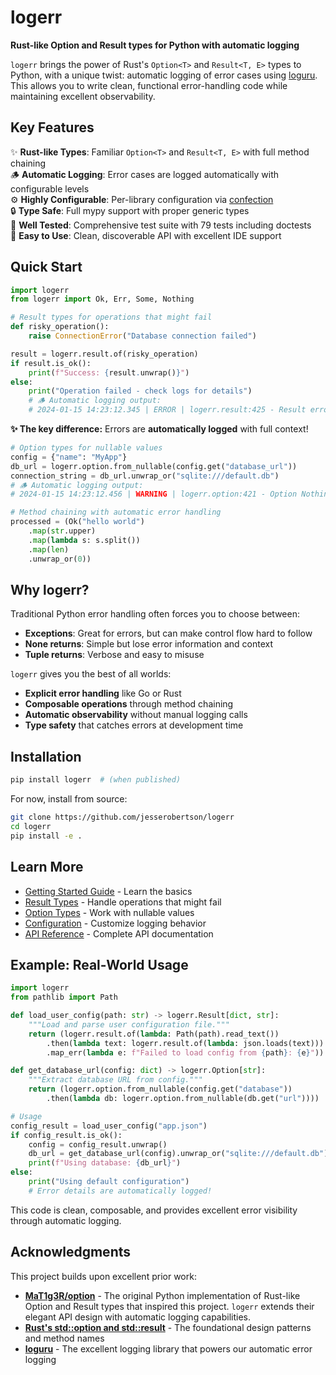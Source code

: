 # logerr

**Rust-like Option and Result types for Python with automatic logging**

`logerr` brings the power of Rust's `Option<T>` and `Result<T, E>` types to Python, with a unique twist: automatic logging of error cases using [loguru](https://github.com/Delgan/loguru). This allows you to write clean, functional error-handling code while maintaining excellent observability.

## Key Features

✨ **Rust-like Types**: Familiar `Option<T>` and `Result<T, E>` with full method chaining  
🪵 **Automatic Logging**: Error cases are logged automatically with configurable levels  
⚙️ **Highly Configurable**: Per-library configuration via [confection](https://github.com/explosion/confection)  
🔒 **Type Safe**: Full mypy support with proper generic types  
🧪 **Well Tested**: Comprehensive test suite with 79 tests including doctests  
🚀 **Easy to Use**: Clean, discoverable API with excellent IDE support  

## Quick Start

```python
import logerr
from logerr import Ok, Err, Some, Nothing

# Result types for operations that might fail
def risky_operation():
    raise ConnectionError("Database connection failed")

result = logerr.result.of(risky_operation)
if result.is_ok():
    print(f"Success: {result.unwrap()}")
else:
    print("Operation failed - check logs for details")
    # 🪵 Automatic logging output:
    # 2024-01-15 14:23:12.345 | ERROR | logerr.result:425 - Result error in risky_operation:2 - Database connection failed
```

**✨ The key difference:** Errors are **automatically logged** with full context!

```python
# Option types for nullable values  
config = {"name": "MyApp"}
db_url = logerr.option.from_nullable(config.get("database_url"))
connection_string = db_url.unwrap_or("sqlite:///default.db")
# 🪵 Automatic logging output:
# 2024-01-15 14:23:12.456 | WARNING | logerr.option:421 - Option Nothing in from_nullable:1 - Value was None

# Method chaining with automatic error handling
processed = (Ok("hello world")
    .map(str.upper)
    .map(lambda s: s.split())
    .map(len)
    .unwrap_or(0))
```

## Why logerr?

Traditional Python error handling often forces you to choose between:

- **Exceptions**: Great for errors, but can make control flow hard to follow
- **None returns**: Simple but lose error information and context
- **Tuple returns**: Verbose and easy to misuse

`logerr` gives you the best of all worlds:

- **Explicit error handling** like Go or Rust
- **Composable operations** through method chaining  
- **Automatic observability** without manual logging calls
- **Type safety** that catches errors at development time

## Installation

```bash
pip install logerr  # (when published)
```

For now, install from source:

```bash
git clone https://github.com/jesserobertson/logerr
cd logerr
pip install -e .
```

## Learn More

- [Getting Started Guide](guide/getting-started.md) - Learn the basics
- [Result Types](guide/result-types.md) - Handle operations that might fail  
- [Option Types](guide/option-types.md) - Work with nullable values
- [Configuration](guide/configuration.md) - Customize logging behavior
- [API Reference](api/result.md) - Complete API documentation

## Example: Real-World Usage

```python
import logerr
from pathlib import Path

def load_user_config(path: str) -> logerr.Result[dict, str]:
    """Load and parse user configuration file."""
    return (logerr.result.of(lambda: Path(path).read_text())
        .then(lambda text: logerr.result.of(lambda: json.loads(text)))
        .map_err(lambda e: f"Failed to load config from {path}: {e}"))

def get_database_url(config: dict) -> logerr.Option[str]:
    """Extract database URL from config."""
    return (logerr.option.from_nullable(config.get("database"))
        .then(lambda db: logerr.option.from_nullable(db.get("url"))))

# Usage
config_result = load_user_config("app.json")
if config_result.is_ok():
    config = config_result.unwrap()
    db_url = get_database_url(config).unwrap_or("sqlite:///default.db")
    print(f"Using database: {db_url}")
else:
    print("Using default configuration")
    # Error details are automatically logged!
```

This code is clean, composable, and provides excellent error visibility through automatic logging.

## Acknowledgments

This project builds upon excellent prior work:

- **[MaT1g3R/option](https://github.com/MaT1g3R/option)** - The original Python implementation of Rust-like Option and Result types that inspired this project. `logerr` extends their elegant API design with automatic logging capabilities.
- **[Rust's std::option and std::result](https://doc.rust-lang.org/)** - The foundational design patterns and method names
- **[loguru](https://github.com/Delgan/loguru)** - The excellent logging library that powers our automatic error logging